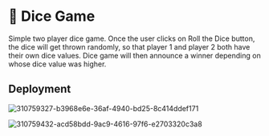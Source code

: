 
# 🎲 Dice Game



Simple two player dice game. Once the user clicks on Roll the Dice button, the dice will get thrown randomly, so that player 1 and player 2 both have their own dice values. Dice game will then announce a winner depending on whose dice value was higher.




## Deployment

![310759327-b3968e6e-36af-4940-bd25-8c414ddef171](https://github.com/Priyankaakrish/DiceGame/assets/70511466/e9222f13-fbc4-43cb-9895-a88f7ea49781)


![310759432-acd58bdd-9ac9-4616-97f6-e2703320c3a8](https://github.com/Priyankaakrish/DiceGame/assets/70511466/b80ac196-8bfe-431d-a217-15f6d2597077)



